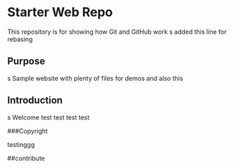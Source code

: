# Starter Web Repo

This repository is for showing how Git and GitHub work
s
added this line
for rebasing

## Purpose
s
Sample website with plenty of files for demos
and also this

## Introduction
s
Welcome
test
test
test
test

###Copyright

testinggg

##contribute